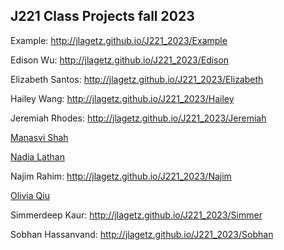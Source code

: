 ## J221 Class Projects fall 2023

Example: http://jlagetz.github.io/J221_2023/Example

Edison Wu: http://jlagetz.github.io/J221_2023/Edison

Elizabeth Santos: http://jlagetz.github.io/J221_2023/Elizabeth

Hailey Wang: http://jlagetz.github.io/J221_2023/Hailey

Jeremiah Rhodes: http://jlagetz.github.io/J221_2023/Jeremiah

<a href="https://jlagetz.github.io/J221_2023/Manasvi/manasvi_shah.pdf" target="_blank">Manasvi Shah</a>

<a href="https://jlagetz.github.io/J221_2023/Nadia">Nadia Lathan</a>

Najim Rahim: http://jlagetz.github.io/J221_2023/Najim

<a href="https://jiayiq.github.io/html/Georgia.html">Olivia Qiu</a>

Simmerdeep Kaur: http://jlagetz.github.io/J221_2023/Simmer

Sobhan Hassanvand: http://jlagetz.github.io/J221_2023/Sobhan
